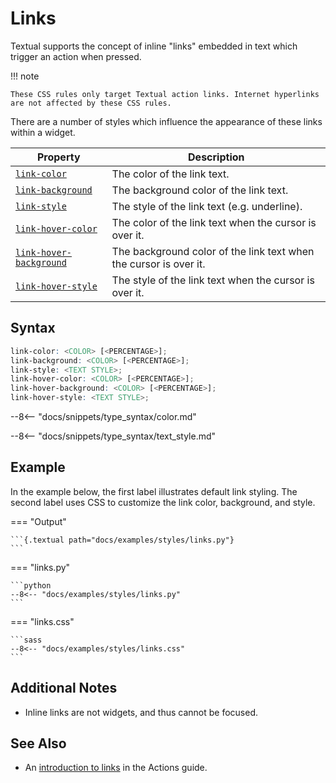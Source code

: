 # Links

Textual supports the concept of inline "links" embedded in text which trigger an action when pressed.

!!! note

    These CSS rules only target Textual action links. Internet hyperlinks are not affected by these CSS rules.

There are a number of styles which influence the appearance of these links within a widget.

| Property                                              | Description                                                       |
|-------------------------------------------------------|-------------------------------------------------------------------|
| [`link-color`](./link_color.md)                       | The color of the link text.                                       |
| [`link-background`](./link_background.md)             | The background color of the link text.                            |
| [`link-style`](./link_style.md)                       | The style of the link text (e.g. underline).                      |
| [`link-hover-color`](./link_hover_color.md)           | The color of the link text when the cursor is over it.            |
| [`link-hover-background`](./link_hover_background.md) | The background color of the link text when the cursor is over it. |
| [`link-hover-style`](./link_hover_style.md)           | The style of the link text when the cursor is over it.            |

## Syntax

```scss
link-color: <COLOR> [<PERCENTAGE>];
link-background: <COLOR> [<PERCENTAGE>];
link-style: <TEXT STYLE>;
link-hover-color: <COLOR> [<PERCENTAGE>];
link-hover-background: <COLOR> [<PERCENTAGE>];
link-hover-style: <TEXT STYLE>;
```

--8<-- "docs/snippets/type_syntax/color.md"

--8<-- "docs/snippets/type_syntax/text_style.md"

## Example

In the example below, the first label illustrates default link styling.
The second label uses CSS to customize the link color, background, and style.

=== "Output"

    ```{.textual path="docs/examples/styles/links.py"}
    ```

=== "links.py"

    ```python
    --8<-- "docs/examples/styles/links.py"
    ```

=== "links.css"

    ```sass
    --8<-- "docs/examples/styles/links.css"
    ```

## Additional Notes

* Inline links are not widgets, and thus cannot be focused.

## See Also

* An [introduction to links](../../guide/actions.md#links) in the Actions guide.

[//]: # (TODO: Links are documented twice in the guide, and one will likely be removed. Check the link above still works after that.)
